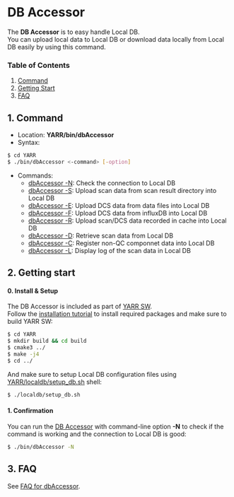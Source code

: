 # DB Accessor

The **DB Accessor** is to easy handle Local DB.<br>
You can upload local data to Local DB or download data locally from Local DB easily by using this command.

### Table of Contents

1. [Command](#1-command)
2. [Getting Start](#2-getting-start)
3. [FAQ](#3-faq)

## 1. Command

- Location: **YARR/bin/dbAccessor**
- Syntax:

```bash
$ cd YARR
$ ./bin/dbAccessor <-command> [-option]
```

- Commands:
    - [dbAccessor -N](accessor/n.md): Check the connection to Local DB
    - [dbAccessor -S](accessor/s.md): Upload scan data from scan result directory into Local DB
    - [dbAccessor -E](accessor/e.md): Upload DCS data from data files into Local DB
    - [dbAccessor -F](accessor/f.md): Upload DCS data from influxDB into Local DB
    - [dbAccessor -R](accessor/r.md): Upload scan/DCS data recorded in cache into Local DB
    - [dbAccessor -D](accessor/d.md): Retrieve scan data from Local DB
    - [dbAccessor -C](accessor/c.md): Register non-QC componnet data into Local DB
    - [dbAccessor -L](accessor/l.md): Display log of the scan data in Local DB

## 2. Getting start

#### 0. Install & Setup

The DB Accessor is included as part of [YARR SW](https://gitlab.cern.ch/YARR/YARR).<br>
Follow the [installation tutorial](installation.md) to install required packages and make sure to build YARR SW:

```bash
$ cd YARR
$ mkdir build && cd build
$ cmake3 ../
$ make -j4
$ cd ../
```

And make sure to setup Local DB configuration files using [YARR/localdb/setup_db.sh](script/setup-db.md) shell:

```bash
$ ./localdb/setup_db.sh
```

#### 1. Confirmation

You can run the [DB Accessor](accessor.md) with command-line option **-N** to check if the command is working and the connection to Local DB is good:

```bash
$ ./bin/dbAccessor -N
```

## 3. FAQ

See [FAQ for dbAccessor](faq/accessor.md).
